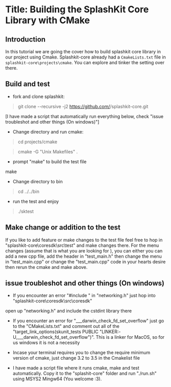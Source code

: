 
# Title: Building the SplashKit Core Library with CMake

  

## Introduction

  

In this tutorial we are going the cover how to build splashkit core library in our project using Cmake. Splashkit-core already had a `CmakeLists.txt` file in `splashkit-core\projects\cmake`. You can explore and tinker the setting over there.
  

## Build and test

- fork and clone splashkit:

>git clone --recursive -j2 https://github.com/<username>/splashkit-core.git

[I have made a script that automatically run everything below, check "issue troubleshot and other things (On windows)"]

- Change directory and run cmake:

>cd projects/cmake

>cmake -G "Unix Makefiles" .

- prompt "make" to build the test file

make

- Change directory to bin

>cd ../../bin

- run the test and enjoy

>./sktest

  

## Make change or addition to the test

If you like to add feature or make changes to the test file feel free to hop in "splashkit-core\coresdk\src\test" and make changes there. For the menu changes (assume that is what you are looking for ), you can either you can add a new cpp file, add the header in "test_main.h" then change the menu in "test_main.cpp" or change the "test_main.cpp" code in your hearts desire then rerun the cmake and make above.

  

## issue troubleshot and other things (On windows)

- If you encounter an error "#include <cstdint>" in "networking.h" just hop into "splashkit-core\coresdk\src\coresdk"

open up "networking.h" and include the cstdint library there

- If you encounter an error for "___darwin_check_fd_set_overflow" just go to the "CMakeLists.txt" and comment out all of the "target_link_options(skunit_tests PUBLIC "LINKER:-U,___darwin_check_fd_set_overflow")". This is a linker for MacOS, so for us windows it is not a necessity

- Incase your terminal requires you to change the require minimum version of cmake, just change 3.2 to 3.5 in the Cmakelist file

- I have made a script file where it runs cmake, make and test automatically. Copy it to the "splashit-core" folder and run "./run.sh" using MSYS2 Mingw64 (You welcome :3).
